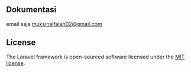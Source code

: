 ## Dokumentasi
email saja muksinalfalah02@gmail.com

## License

The Laravel framework is open-sourced software licensed under the [MIT license](https://opensource.org/licenses/MIT).

